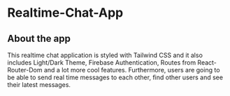 # Realtime-Chat-App

## About the app

This realtime chat application is styled with Tailwind CSS and it also includes Light/Dark Theme, Firebase Authentication, Routes from React-Router-Dom and a lot more cool features. Furthermore, users are going to be able to send real time messages to each other, find other users and see their latest messages.
